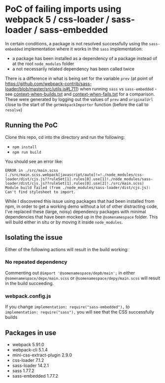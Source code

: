 # PoC of failing imports using webpack 5 / css-loader / sass-loader / sass-embedded

In certain conditions, a package is not resolved successfully using the `sass-embedded` implementation where it works in the `sass` implementation:

* a package has been installed as a dependency of a package instead of at the root `node_modules` folder
* a not necessarily related dependency has been called twice

There is a difference in what is being set for the variable `prev` (at point of https://github.com/webpack-contrib/sass-loader/blob/master/src/utils.js#L711) when running `sass` vs `sass-embedded` - see [context-when-builds.txt](context-when-builds.txt) and [context-when-fails.txt](context-when-fails.txt) for a comparison. These were generated by logging out the values of `prev` and `originalUrl` close to the start of the `getWebpackImporter` function (before the call to `resolve`)

## Running the PoC

Clone this repo, cd into the directory and run the following:
* `npm install`
* `npm run build`

You should see an error like:
```
ERROR in ./src/main.scss (./src/main.scss.webpack[javascript/auto]!=!./node_modules/css-loader/dist/cjs.js??ruleSet[1].rules[0].use[1]!./node_modules/sass-loader/dist/cjs.js??ruleSet[1].rules[0].use[2]!./src/main.scss)
Module build failed (from ./node_modules/sass-loader/dist/cjs.js):
Can't find stylesheet to import.
```

While I discovered this issue using packages that had been installed from npm, in order to get a working demo without a lot of other distracting code, I've replaced these (large, noisy) dependency packages with minimal dependencies that have been mocked up in the `@somenamespace` folder. This will build either in situ or by moving it inside `node_modules`.

## Isolating the issue

Either of the following actions will result in the build working:

### No repeated dependency
Commenting out `@import '@somenamespace/dep0/main';` in either `@somenamespace/depx/main.scss` or `@somenamespace/depy/main.scss` will result in the build succeeding.

### webpack.config.js
If you change `implementation: require("sass-embedded"),` to `implementation: require("sass"),` you will see that the CSS successfully builds

## Packages in use
* webpack 5.91.0
* webpack-cli 5.1.4
* mini-css-extract-plugin 2.9.0
* css-loader 7.1.2
* sass-loader 14.2.1
* sass 1.77.2
* sass-embedded 1.77.2
